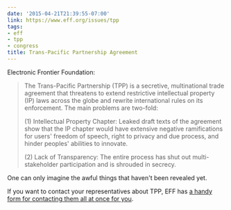 ```yaml
---
date: '2015-04-21T21:39:55-07:00'
link: https://www.eff.org/issues/tpp
tags:
- eff
- tpp
- congress
title: Trans-Pacific Partnership Agreement
---
```


Electronic Frontier Foundation:

>The Trans-Pacific Partnership (TPP) is a secretive, multinational trade agreement that threatens to extend restrictive intellectual property (IP) laws across the globe and rewrite international rules on its enforcement. The main problems are two-fold:
>
>(1) Intellectual Property Chapter: Leaked draft texts of the agreement show that the IP chapter would have extensive negative ramifications for users' freedom of speech, right to privacy and due process, and hinder peoples' abilities to innovate.
>
>(2) Lack of Transparency: The entire process has shut out multi-stakeholder participation and is shrouded in secrecy.

One can only imagine the awful things that haven't been revealed yet.

If you want to contact your representatives about TPP, EFF has [a handy form for contacting them all at once for you](https://act.eff.org/action/don-t-let-congress-fast-track-tpp).
